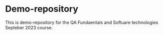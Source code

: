 # Demo-repository
This is demo-repository for the QA Fundaentals and Softuare technologies Septeber 2023 course.

